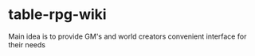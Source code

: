 # table-rpg-wiki
Main idea is to provide GM's and world creators convenient interface for their needs
